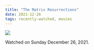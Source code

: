 ```yaml
---
title: "The Matrix Resurrections"
date: 2021-12-26
tags: recently-watched, movies
---
```


 <p><img src="https://a.ltrbxd.com/resized/sm/upload/hx/bm/p0/ov/matrix-0-600-0-900-crop.jpg?v=e71d44078c"/></p> <p>Watched on Sunday December 26, 2021.</p>
